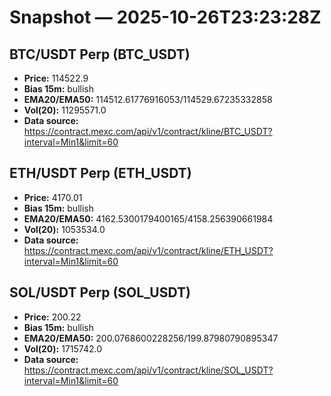 # Snapshot — 2025-10-26T23:23:28Z

## BTC/USDT Perp (BTC_USDT)
- **Price:** 114522.9
- **Bias 15m:** bullish
- **EMA20/EMA50:** 114512.61776916053/114529.67235332858
- **Vol(20):** 11295571.0
- **Data source:** https://contract.mexc.com/api/v1/contract/kline/BTC_USDT?interval=Min1&limit=60

## ETH/USDT Perp (ETH_USDT)
- **Price:** 4170.01
- **Bias 15m:** bullish
- **EMA20/EMA50:** 4162.5300179400165/4158.256390661984
- **Vol(20):** 1053534.0
- **Data source:** https://contract.mexc.com/api/v1/contract/kline/ETH_USDT?interval=Min1&limit=60

## SOL/USDT Perp (SOL_USDT)
- **Price:** 200.22
- **Bias 15m:** bullish
- **EMA20/EMA50:** 200.0768600228256/199.87980790895347
- **Vol(20):** 1715742.0
- **Data source:** https://contract.mexc.com/api/v1/contract/kline/SOL_USDT?interval=Min1&limit=60
